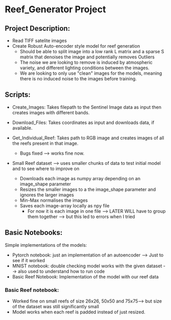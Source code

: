 # Reef_Generator Project

## Project Description:
- Read TIFF satelite images
- Create Robust Auto-encoder style model for reef generation
    - Should be able to split image into a low rank L matrix and a sparse S matrix that denoises the image and potentially removes Outliers
    - The noise we are looking to remove is induced by atmospheric variety, and different lighting conditions between the images. 
    - We are looking to only use "clean" images for the models, meaning there is no induced noise to the images before training. 



## Scripts:
- Create_Images: Takes filepath to the Sentinel Image data as input then creates images with different bands.
- Download_Files: Takes coordinates as input and downloads data, if available.
- Get_Individual_Reef: Takes path to RGB image and creates images of all the reefs present in that image.
    - Bugs fixed --> works fine now.

- Small Reef dataset --> uses smaller chunks of data to test initial model and to see where to improve on
    - Downloads each image as numpy array depending on an image_shape parameter
    - Resizes the smaller images to a the image_shape parameter and ignores the larger images
    - Min-Max normalises the images
    - Saves each image-array locally as npy file 
        - For now it is each image in one file --> LATER WILL have to group them together --> but this led to errors when I tried

## Basic Notebooks:
Simple implementations of the models:

   - Pytorch notebook: just an implementation of an autoencoder --> Just to see if it worked
   - MNIST notebook: double checking model works with the given dataset --> also used to understand how to run code
   - Basic Reef Notebook: Implementation of the model with our reef data
    
### Basic Reef notebook:
- Worked fine on small reefs of size 26x26, 50x50 and 75x75--> but size of the dataset was still significantly small
- Model works when each reef is padded instead of just resized.
